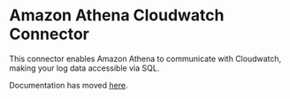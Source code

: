 # Amazon Athena Cloudwatch Connector

This connector enables Amazon Athena to communicate with Cloudwatch, making your log data accessible via SQL. 

Documentation has moved [here](https://docs.aws.amazon.com/athena/latest/ug/connectors-cloudwatch.html).